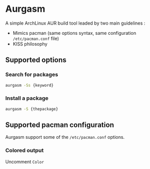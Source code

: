 # Aurgasm
A simple ArchLinux AUR build tool leaded by two main guidelines :
* Mimics pacman (same options syntax, same configuration `/etc/pacman.conf` file)
* KISS philosophy

## Supported options
### Search for packages
```bash
aurgasm -Ss {keyword}
```
### Install a package
```bash
aurgasm -S {thepackage}
```

## Supported pacman configuration
Aurgasm support some of the `/etc/pacman.conf` options.
### Colored output
Uncomment `Color`

